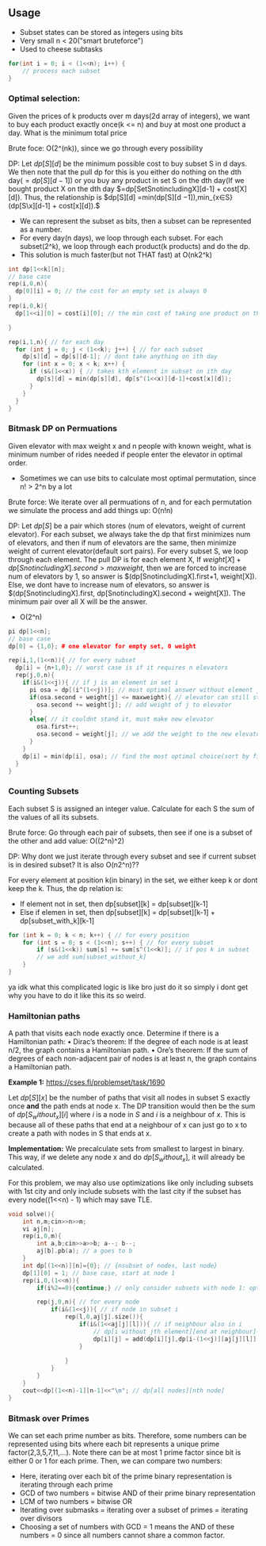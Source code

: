 ## Usage
- Subset states can be stored as integers using bits
- Very small n < 20("smart bruteforce")
- Used to cheese subtasks

```cpp
for(int i = 0; i < (1<<n); i++) {
    // process each subset
}
```
### Optimal selection: 
Given the prices of k products over m days(2d array of integers), we want to buy each product exactly once(k <= n) and buy at most one product a day. What is the minimum total price

Brute foce: O(2^(nk)), since we go through every possibility

DP: Let $dp[S][d]$ be the minimum possible cost to buy subset S in d days. We then note that the pull dp for this is you either do nothing on the dth day($=dp[S][d-1]$) or you buy any product in set S on the dth day(If we bought product X on the dth day $=dp[SetSnotincludingX][d-1] + cost[X][d]). Thus, the relationship is $dp[S][d] =min(dp[S][d −1]),min_{x∈S}(dp[S\x][d-1] + cost[x][d]).$
  - We can represent the subset as bits, then a subset can be represented as a number.
  - For every day(n days), we loop through each subset. For each subset(2^k), we loop through each product(k products) and do the dp.
  - This solution is much faster(but not THAT fast) at O(nk2^k)
```cpp
int dp[1<<k][n];
// base case
rep(i,0,n){
  dp[0][i] = 0; // the cost for an empty set is always 0
}
rep(i,0,k){
  dp[1<<i][0] = cost[i][0]; // the min cost of taking one product on the 0th day is just cost of the product on the 0th day

}

rep(i,1,n){ // for each day
  for (int j = 0; j < (1<<k); j++) { // for each subset 
    dp[s][d] = dp[s][d-1]; // dont take anything on ith day
    for (int x = 0; x < k; x++) {
      if (s&(1<<x)) { // takes kth element in subset on ith day
        dp[s][d] = min(dp[s][d], dp[s^(1<<x)][d-1]+cost[x][d]);
      }
    }
  }
}
```
### Bitmask DP on Permuations
Given elevator with max weight x and n people with known weight, what is minimum number of rides needed if people enter the elevator in optimal order.
- Sometimes we can use bits to calculate most optimal permutation, since n! > 2^n by a lot

Brute force: We iterate over all permuations of n, and for each permutation we simulate the process and add things up: O(n!n)

DP: Let $dp[S]$ be a pair which stores (num of elevators, weight of current elevator). For each subset, we always take the dp that first minimizes num of elevators, and then if num of elevators are the same, then minimize weight of current elevator(default sort pairs). For every subset S, we loop through each element. The pull DP is for each element X, If $weight[X] + dp[SnotincludingX].second > maxweight$, then we are forced to increase num of elevators by 1, so answer is $(dp[SnotincludingX].first+1, weight[X]). Else, we dont have to increase num of elevators, so answer is $(dp[SnotincludingX].first, dp[SnotincludingX].second + weight[X]). The minimum pair over all X will be the answer.
- O(2^n)
```cpp
pi dp[1<<n];
// base case
dp[0] = {1,0}; # one elevator for empty set, 0 weight

rep(i,1,(1<<n)){ // for every subset
  dp[i] = {n+1,0}; // worst case is if it requires n elevators
  rep(j,0,n){
    if(i&(1<<j)){ // if j is an element in set i
      pi osa = dp[(i^(1<<j))]; // most optimal answer without element j
      if(osa.second + weight[j] <= maxweight){ // elevator can still stand this weight in most optimal choice
        osa.second += weight[j]; // add weight of j to elevator
      }
      else{ // it couldnt stand it, must make new elevator
        osa.first++;
        osa.second = weight[j]; // we add the weight to the new elevator
      }
    }
    dp[i] = min(dp[i], osa); // find the most optimal choice(sort by first, then by second)
  }
}

```

### Counting Subsets

Each subset S is assigned an integer value. Calculate for each S the sum of the values of all its subsets. 

Brute force: Go through each pair of subsets, then see if one is a subset of the other and add value: O((2^n)^2)

DP: Why dont we just iterate through every subset and see if current subset is in desired subset? It is also O(n2^n)?? 

For every element  at position k(in binary) in the set, we either keep k or dont keep the k. Thus, the dp relation is:
- If element not in set, then dp[subset][k] = dp[subset][k-1]
- Else if elemen in set, then dp[subset][k] = dp[subset][k-1] + dp[subset_with_k][k-1]
```cpp
for (int k = 0; k < n; k++) { // for every position
    for (int s = 0; s < (1<<n); s++) { // for every subset
        if (s&(1<<k)) sum[s] += sum[s^(1<<k)]; // if pos k in subset
        // we add sum[subset_without_k]
    }
}
```


ya idk what this complicated logic is like bro just do it so simply i dont get why you have to do it like this its so weird.

###  Hamiltonian paths
A path that visits each node exactly once.
Determine if there is a Hamiltonian path:
• Dirac’s theorem: If the degree of each node is at least n/2, the graph
contains a Hamiltonian path.
• Ore’s theorem: If the sum of degrees of each non-adjacent pair of nodes is
at least n, the graph contains a Hamiltonian path.

**Example 1:** https://cses.fi/problemset/task/1690

Let $dp[S][x]$ be the number of paths that visit all nodes in subset S exactly once **and** the path ends at node x. 
The DP transition would then be the sum of $dp[S_without_x][i]$ where $i$ is a node in $S$ and $i$ is a neighbour of $x$. This is because all of these paths that end at a neighbour of x can just go to x to create a path with nodes in S that ends at x.

**Implementation:**
We precalculate sets from smallest to largest in binary. This way, if we delete any node x and do $dp[S_without_x]$, it will already be calculated.

For this problem, we may also use optimizations like only including subsets with 1st city and only include subsets with the last city if the subset has every node((1<<n) - 1) which may save TLE.
```cpp
void solve(){
    int n,m;cin>>n>>m;
    vi aj[n];
    rep(i,0,m){
        int a,b;cin>>a>>b; a--; b--;
        aj[b].pb(a); // a goes to b 
    }
    int dp[(1<<n)][n]={0}; // {nsubset of nodes, last node}
    dp[1][0] = 1; // base case, start at node 1
    rep(i,0,(1<<n)){
        if(i%2==0){continue;} // only consider subsets with node 1: optimization else TLE

        rep(j,0,n){ // for every node
            if(i&(1<<j)){ // if node in subset i
                rep(l,0,aj[j].size()){
                    if(i&(1<<aj[j][l])){ // if neighbour also in i
                        // dp[i without jth element][end at neighbour]
                        dp[i][j] = add(dp[i][j],dp[i-(1<<j)][aj[j][l]]);
                    }
                   
                }
            }
        }
    }
    cout<<dp[(1<<n)-1][n-1]<<"\n"; // dp[all nodes][nth node]
}   
```

### Bitmask over Primes

We can set each prime number as bits. Therefore, some numbers can be represented using bits where each bit represents a unique prime factor(2,3,5,7,11,...). Note there can be at most 1 prime factor since bit is either 0 or 1 for each prime.
Then, we can compare two numbers:
- Here, iterating over each bit of the prime binary representation is iterating through each prime
- GCD of two numbers = bitwise AND of their prime binary representation
- LCM of two numbers = bitwise OR
- Iterating over submasks = iterating over a subset of primes = iterating over divisors
- Choosing a set of numbers with GCD = 1 means the AND of these numbers = 0 since all numbers cannot share a common factor.


